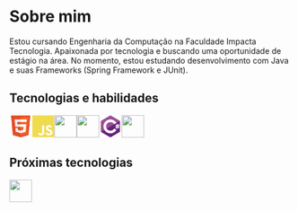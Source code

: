 # Sobre mim
Estou cursando Engenharia da Computação na Faculdade Impacta Tecnologia. Apaixonada por tecnologia e buscando uma oportunidade de estágio na área. No momento, estou estudando desenvolvimento com Java e suas Frameworks (Spring Framework e JUnit).

## Tecnologias e habilidades
<img src="https://raw.githubusercontent.com/devicons/devicon/master/icons/html5/html5-original.svg" width="40" height="40"/><img src="https://raw.githubusercontent.com/devicons/devicon/master/icons/javascript/javascript-plain.svg" width="40" height="40"/><img src="https://cdn.jsdelivr.net/gh/devicons/devicon/icons/java/java-original.svg" width="40" height="40"/><img src="https://cdn.jsdelivr.net/gh/devicons/devicon/icons/python/python-original.svg" width="40" height="40"/><img src="https://raw.githubusercontent.com/devicons/devicon/master/icons/csharp/csharp-original.svg" width="40" height="40"><img
src="https://cdn.jsdelivr.net/gh/devicons/devicon/icons/mysql/mysql-original.svg" width="40" height="40" />



## Próximas tecnologias
<img src="https://cdn.jsdelivr.net/gh/devicons/devicon/icons/spring/spring-original.svg" width="40" height="40"/>
